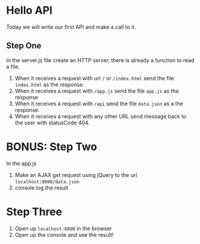 # Hello API

Today we will write our first API and make a call to it.

## Step One

In the server.js file create an HTTP server, there is already a function to read a file.

1. When it receives a request with url `/` or `/index.html` send the file `index.html` as the response.
1. When it receives a request with `/app.js` send the file `app.js` as the response
1. When it receives a request with `/api` send the file `data.json` as a the response.
1. When it receives a request with any other URL send message back to the user with statusCode 404.

# BONUS: Step Two

In the app.js

1. Make an AJAX get request using jQuery to the url `localhost:8000/data.json`
1. console.log the result

# Step Three

1. Open up `localhost:8000` in the browser
1. Open up the console and see the result!
